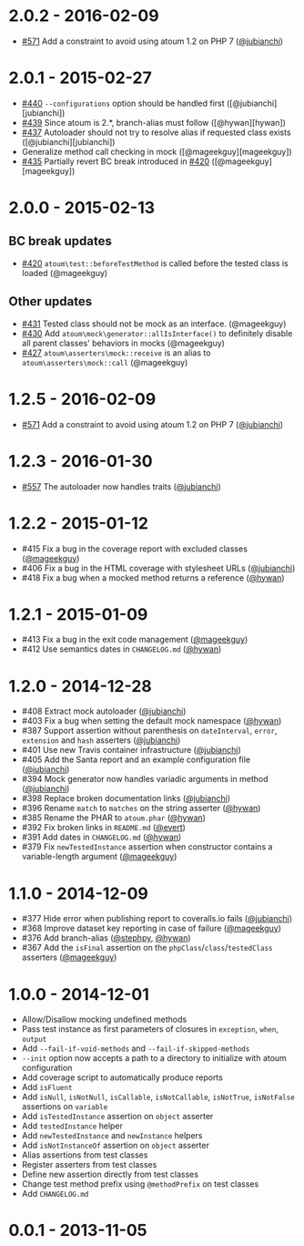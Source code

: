 # 2.0.2 - 2016-02-09

* [#571](https://github.com/atoum/atoum/pull/571) Add a constraint to avoid using atoum 1.2 on PHP 7 ([@jubianchi])

# 2.0.1 - 2015-02-27

* [#440](https://github.com/atoum/atoum/pull/440) `--configurations` option should be handled first ([@jubianchi][jubianchi])
* [#439](https://github.com/atoum/atoum/pull/439) Since atoum is 2.*, branch-alias must follow ([@hywan][hywan])
* [#437](https://github.com/atoum/atoum/pull/437) Autoloader should not try to resolve alias if requested class exists ([@jubianchi][jubianchi])
* Generalize method call checking in mock ([@mageekguy][mageekguy])
* [#435](https://github.com/atoum/atoum/pull/435) Partially revert BC break introduced in [#420](https://github.com/atoum/atoum/pull/420) ([@mageekguy][mageekguy])

# 2.0.0 - 2015-02-13

## BC break updates
* [#420](https://github.com/atoum/atoum/pull/420) `atoum\test::beforeTestMethod` is called before the tested class is loaded (@mageekguy)

## Other updates
* [#431](https://github.com/atoum/atoum/pull/431) Tested class should not be mock as an interface. (@mageekguy)
* [#430](https://github.com/atoum/atoum/pull/430) Add `atoum\mock\generator::allIsInterface()` to definitely disable all parent classes' behaviors in mocks (@mageekguy)
* [#427](https://github.com/atoum/atoum/pull/427) `atoum\asserters\mock::receive` is an alias to `atoum\asserters\mock::call` (@mageekguy)

# 1.2.5 - 2016-02-09

* [#571](https://github.com/atoum/atoum/pull/571) Add a constraint to avoid using atoum 1.2 on PHP 7 ([@jubianchi])

# 1.2.3 - 2016-01-30

* [#557](https://github.com/atoum/atoum/pull/557) The autoloader now handles traits ([@jubianchi])

# 1.2.2 - 2015-01-12

* #415 Fix a bug in the coverage report with excluded classes ([@mageekguy])
* #406 Fix a bug in the HTML coverage with stylesheet URLs ([@jubianchi])
* #418 Fix a bug when a mocked method returns a reference ([@hywan])

# 1.2.1 - 2015-01-09

* #413 Fix a bug in the exit code management ([@mageekguy])
* #412 Use semantics dates in `CHANGELOG.md` ([@hywan])

# 1.2.0 - 2014-12-28

* #408 Extract mock autoloader ([@jubianchi])
* #403 Fix a bug when setting the default mock namespace ([@hywan])
* #387 Support assertion without parenthesis on `dateInterval`, `error`, `extension` and `hash` asserters ([@jubianchi])
* #401 Use new Travis container infrastructure ([@jubianchi])
* #405 Add the Santa report and an example configuration file ([@jubianchi])
* #394 Mock generator now handles variadic arguments in method ([@jubianchi])
* #398 Replace broken documentation links ([@jubianchi])
* #396 Rename `match` to `matches` on the string asserter ([@hywan])
* #385 Rename the PHAR to `atoum.phar` ([@hywan])
* #392 Fix broken links in `README.md` ([@evert])
* #391 Add dates in `CHANGELOG.md` ([@hywan])
* #379 Fix `newTestedInstance` assertion when constructor contains a variable-length argument ([@mageekguy])

# 1.1.0 - 2014-12-09

* #377 Hide error when publishing report to coveralls.io fails ([@jubianchi])
* #368 Improve dataset key reporting in case of failure ([@mageekguy])
* #376 Add branch-alias ([@stephpy], [@hywan])
* #367 Add the `isFinal` assertion on the `phpClass`/`class`/`testedClass` asserters ([@mageekguy])

# 1.0.0 - 2014-12-01

* Allow/Disallow mocking undefined methods
* Pass test instance as first parameters of closures in `exception`, `when`, `output`
* Add `--fail-if-void-methods` and `--fail-if-skipped-methods`
* `--init` option now accepts a path to a directory to initialize with atoum configuration
* Add coverage script to automatically produce reports
* Add `isFluent`
* Add `isNull`, `isNotNull`, `isCallable`, `isNotCallable`, `isNotTrue`, `isNotFalse` assertions on `variable`
* Add `isTestedInstance` assertion on `object` asserter
* Add `testedInstance` helper
* Add `newTestedInstance` and `newInstance` helpers
* Add `isNotInstanceOf` assertion on `object` asserter
* Alias assertions from test classes
* Register asserters from test classes
* Define new assertion directly from test classes
* Change test method prefix using `@methodPrefix` on test classes
* Add `CHANGELOG.md`

# 0.0.1 - 2013-11-05

[@mageekguy]: https://github.com/mageekguy
[@jubianchi]: https://github.com/jubianchi
[@hywan]: https://github.com/hywan
[@metalaka]: https://github.com/metalaka
[@GuillaumeDievart]: https://github.com/GuillaumeDievart
[@n-couet]: https://github.com/n-couet
[@remicollet]: https://github.com/remicollet
[@vonglasow]: https://github.com/vonglasow
[@mikaelrandy]: https://github.com/mikaelrandy
[@kao98]: https://github.com/kao98
[@Grummfy]: https://github.com/Grummfy
[@GuillaumeDievart]: https://github.com/GuillaumeDievart
[@stephpy]: https://github.com/stephpy
[@evert]:  https://github.com/evert
